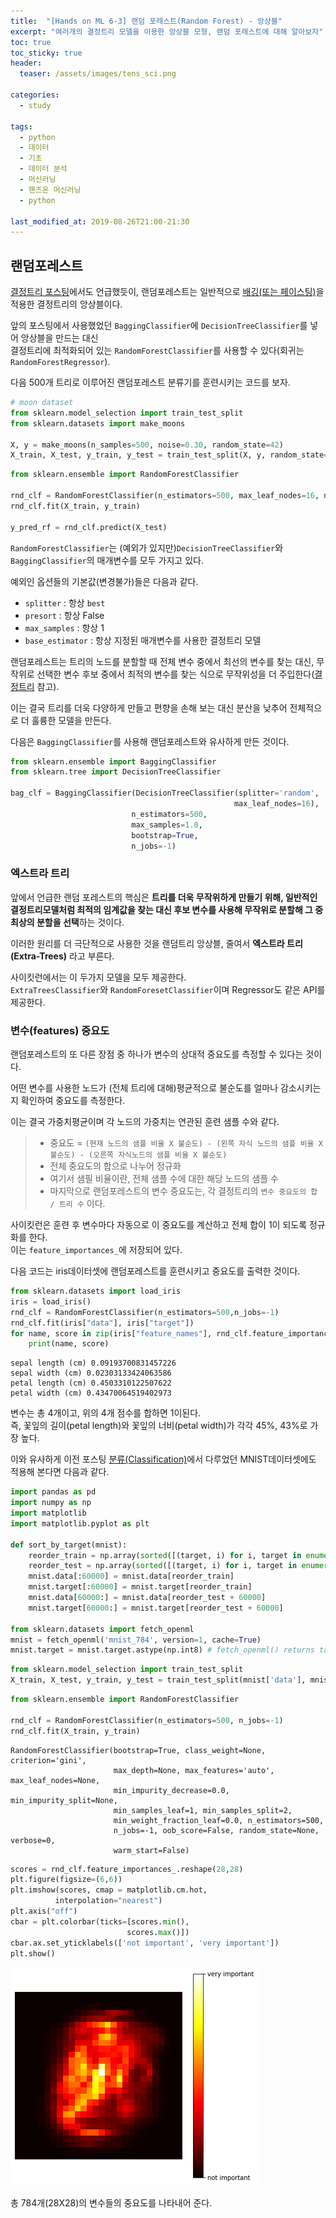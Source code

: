 ```yaml
---
title:  "[Hands on ML 6-3] 랜덤 포레스트(Random Forest) - 앙상블"
excerpt: "여러개의 결정트리 모델을 이용한 앙상블 모형, 랜덤 포레스트에 대해 알아보자"
toc: true
toc_sticky: true
header:
  teaser: /assets/images/tens_sci.png

categories:
  - study

tags:
  - python
  - 데이터
  - 기초
  - 데이터 분석
  - 머신러닝
  - 핸즈온 머신러닝
  - python

last_modified_at: 2019-08-26T21:00-21:30
---
```



## 랜덤포레스트

[결정트리 포스팅](https://yganalyst.github.io/study/ML_chap5/)에서도 언급했듯이, 랜덤포레스트는 일반적으로 [배깅(또는 페이스팅)](https://yganalyst.github.io/study/ML_chap6-2/)을 적용한 결정트리의 앙상블이다.  

앞의 포스팅에서 사용했었던 `BaggingClassifier`에 `DecisionTreeClassifier`를 넣어 앙상블을 만드는 대신  
결정트리에 최적화되어 있는 `RandomForestClassifier`를 사용할 수 있다(회귀는 `RandomForestRegressor`).  


다음 500개 트리로 이루어진 랜덤포레스트 분류기를 훈련시키는 코드를 보자.  


```python
# moon dataset
from sklearn.model_selection import train_test_split
from sklearn.datasets import make_moons

X, y = make_moons(n_samples=500, noise=0.30, random_state=42)
X_train, X_test, y_train, y_test = train_test_split(X, y, random_state=42)
```


```python
from sklearn.ensemble import RandomForestClassifier

rnd_clf = RandomForestClassifier(n_estimators=500, max_leaf_nodes=16, n_jobs=-1)
rnd_clf.fit(X_train, y_train)

y_pred_rf = rnd_clf.predict(X_test)
```

`RandomForestClassifier`는 (예외가 있지만)`DecisionTreeClassifier`와 `BaggingClassifier`의 매개변수를 모두 가지고 있다.  


예외인 옵션들의 기본값(변경불가)들은 다음과 같다. 
- `splitter` : 항상 `best`  
- `presort` : 항상 False  
- `max_samples` : 항상 1  
- `base_estimator` : 항상 지정된 매개변수를 사용한 결정트리 모델  

랜덤포레스트는 트리의 노드를 분할할 때 전체 변수 중에서 최선의 변수를 찾는 대신, 무작위로 선택한 변수 후보 중에서 최적의 변수를 찾는 식으로 무작위성을 더 주입한다([결정트리](https://yganalyst.github.io/study/ML_chap5/) 참고).  


이는 결국 트리를 더욱 다양하게 만들고 편향을 손해 보는 대신 분산을 낮추어 전체적으로 더 훌륭한 모델을 만든다.  


다음은 `BaggingClassifier`를 사용해 랜덤포레스트와 유사하게 만든 것이다.  



```python
from sklearn.ensemble import BaggingClassifier
from sklearn.tree import DecisionTreeClassifier

bag_clf = BaggingClassifier(DecisionTreeClassifier(splitter='random',
                                                  max_leaf_nodes=16),
                           n_estimators=500,
                           max_samples=1.0,
                           bootstrap=True,
                           n_jobs=-1)
```

### 엑스트라 트리  

앞에서 언급한 랜덤 포레스트의 핵심은 **트리를 더욱 무작위하게 만들기 위해, 일반적인 결정트리모델처럼 최적의 임계값을 찾는 대신 후보 변수를 사용해 무작위로 분할해 그 중 최상의 분할을 선택**하는 것이다.  


이러한 원리를 더 극단적으로 사용한 것을 랜덤트리 앙상블, 줄여서 **엑스트라 트리(Extra-Trees)** 라고 부른다.  


사이킷런에서는 이 두가지 모델을 모두 제공한다.  
`ExtraTreesClassifier`와 `RandomForesetClassifier`이며 Regressor도 같은 API를 제공한다.  

### 변수(features) 중요도  

랜덤포레스트의 또 다른 장점 중 하나가 변수의 상대적 중요도를 측정할 수 있다는 것이다.  


어떤 변수를 사용한 노드가 (전체 트리에 대해)평균적으로 불순도를 얼마나 감소시키는지 확인하여 중요도를 측정한다.  


이는 결국 가중치평균이며 각 노드의 가중치는 연관된 훈련 샘플 수와 같다.  
> - 중요도 = `(현재 노드의 샘플 비율 X 불순도) - (왼쪽 자식 노드의 샘플 비율 X 불순도) - (오른쪽 자식노드의 샘플 비율 X 불순도)`  
> - 전체 중요도의 합으로 나누어 정규화  
> - 여기서 샘필 비율이란, 전체 샘플 수에 대한 해당 노드의 샘플 수  
> - 마지막으로 랜덤포레스트의 변수 중요도는, 각 결정트리의 `변수 중요도의 합 / 트리 수` 이다.   

사이킷런은 훈련 후 변수마다 자동으로 이 중요도를 계산하고 전체 합이 1이 되도록 정규화를 한다.  
이는 `feature_importances_`에 저장되어 있다.  


다음 코드는 iris데이터셋에 랜덤포레스트를 훈련시키고 중요도를 출력한 것이다.  


```python
from sklearn.datasets import load_iris
iris = load_iris()
rnd_clf = RandomForestClassifier(n_estimators=500,n_jobs=-1)
rnd_clf.fit(iris["data"], iris["target"])
for name, score in zip(iris["feature_names"], rnd_clf.feature_importances_):
    print(name, score)
```

    sepal length (cm) 0.09193700831457226
    sepal width (cm) 0.02303133424063586
    petal length (cm) 0.4503310122507622
    petal width (cm) 0.43470064519402973
    

변수는 총 4개이고, 위의 4개 점수를 합하면 1이된다.  
즉, 꽃잎의 길이(petal length)와 꽃잎의 너비(petal width)가 각각 45%, 43%로 가장 높다.  


이와 유사하게 이전 포스팅 [분류(Classification)](https://yganalyst.github.io/study/ML_chap2/)에서 다루었던 MNIST데이터셋에도 적용해 본다면 다음과 같다.  


```python
import pandas as pd
import numpy as np
import matplotlib
import matplotlib.pyplot as plt

def sort_by_target(mnist):
    reorder_train = np.array(sorted([(target, i) for i, target in enumerate(mnist.target[:60000])]))[:, 1]
    reorder_test = np.array(sorted([(target, i) for i, target in enumerate(mnist.target[60000:])]))[:, 1]
    mnist.data[:60000] = mnist.data[reorder_train]
    mnist.target[:60000] = mnist.target[reorder_train]
    mnist.data[60000:] = mnist.data[reorder_test + 60000]
    mnist.target[60000:] = mnist.target[reorder_test + 60000]

from sklearn.datasets import fetch_openml
mnist = fetch_openml('mnist_784', version=1, cache=True)
mnist.target = mnist.target.astype(np.int8) # fetch_openml() returns targets as strings
```


```python
from sklearn.model_selection import train_test_split
X_train, X_test, y_train, y_test = train_test_split(mnist['data'], mnist['target'],test_size = 0.2, random_state=42)
```


```python
from sklearn.ensemble import RandomForestClassifier

rnd_clf = RandomForestClassifier(n_estimators=500, n_jobs=-1)
rnd_clf.fit(X_train, y_train)


```




    RandomForestClassifier(bootstrap=True, class_weight=None, criterion='gini',
                           max_depth=None, max_features='auto', max_leaf_nodes=None,
                           min_impurity_decrease=0.0, min_impurity_split=None,
                           min_samples_leaf=1, min_samples_split=2,
                           min_weight_fraction_leaf=0.0, n_estimators=500,
                           n_jobs=-1, oob_score=False, random_state=None, verbose=0,
                           warm_start=False)




```python
scores = rnd_clf.feature_importances_.reshape(28,28)
plt.figure(figsize=(6,6))
plt.imshow(scores, cmap = matplotlib.cm.hot,
          interpolation="nearest")
plt.axis("off")
cbar = plt.colorbar(ticks=[scores.min(),
                          scores.max()])
cbar.ax.set_yticklabels(['not important', 'very important'])
plt.show()
```


![png](/assets/images/ML/chap6/output_17_0.png)

총 784개(28X28)의 변수들의 중요도를 나타내어 준다.  
